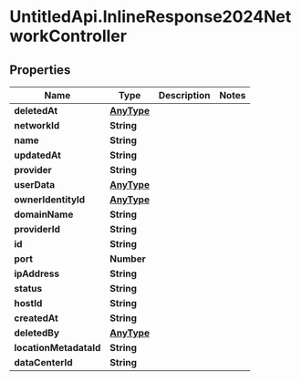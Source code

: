 # UntitledApi.InlineResponse2024NetworkController

## Properties

Name | Type | Description | Notes
------------ | ------------- | ------------- | -------------
**deletedAt** | [**AnyType**](.md) |  | 
**networkId** | **String** |  | 
**name** | **String** |  | 
**updatedAt** | **String** |  | 
**provider** | **String** |  | 
**userData** | [**AnyType**](.md) |  | 
**ownerIdentityId** | [**AnyType**](.md) |  | 
**domainName** | **String** |  | 
**providerId** | **String** |  | 
**id** | **String** |  | 
**port** | **Number** |  | 
**ipAddress** | **String** |  | 
**status** | **String** |  | 
**hostId** | **String** |  | 
**createdAt** | **String** |  | 
**deletedBy** | [**AnyType**](.md) |  | 
**locationMetadataId** | **String** |  | 
**dataCenterId** | **String** |  | 


